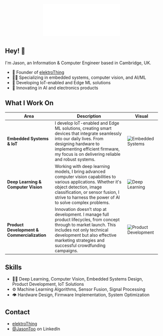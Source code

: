 <h1 align="center">
  <img src="https://github.com/tooyipjee/tooyipjee/blob/main/Jason%20Too.gif" alt="Jason Too" width="50%" />
</h1>

## Hey! 👋
I'm Jason, an Information & Computer Engineer based in Cambridge, UK.

- 🦔 Founder of [elektroThing](http://elektrothing.com/)
- 👨‍💻 Specializing in embedded systems, computer vision, and AI/ML
- 🧭 Developing IoT-enabled and Edge ML solutions
- 👥 Innovating in AI and electronics products

## What I Work On

| **Area** | **Description** | **Visual** |
| --- | --- | --- |
| **Embedded Systems & IoT** | I develop IoT-enabled and Edge ML solutions, creating smart devices that integrate seamlessly into our daily lives. From designing hardware to implementing efficient firmware, my focus is on delivering reliable and robust systems. | ![Embedded Systems](https://media.giphy.com/media/xT8qBsOjMOcdeGJIU8/giphy.gif) |
| **Deep Learning & Computer Vision** | Working with deep learning models, I bring advanced computer vision capabilities to various applications. Whether it's object detection, image classification, or sensor fusion, I strive to harness the power of AI to solve complex problems. | ![Deep Learning](https://media.giphy.com/media/3o7aCVFq8zAlAJJvKM/giphy.gif) |
| **Product Development & Commercialization** | Innovation doesn’t stop at development. I manage full product lifecycles, from concept through to market launch. This includes not only technical development but also effective marketing strategies and successful crowdfunding campaigns. | ![Product Development](https://media.giphy.com/media/26FPOpCgx8h94nj4E/giphy.gif) |

## Skills
- 👨‍💻 Deep Learning, Computer Vision, Embedded Systems Design, Product Development, IoT Solutions
- ⚙️ Machine Learning Algorithms, Sensor Fusion, Signal Processing
- 👁️ Hardware Design, Firmware Implementation, System Optimization

## Contact
- [elektroThing](http://elektrothing.com/)
- [@JasonToo](https://www.linkedin.com/in/jason-too/) on LinkedIn
